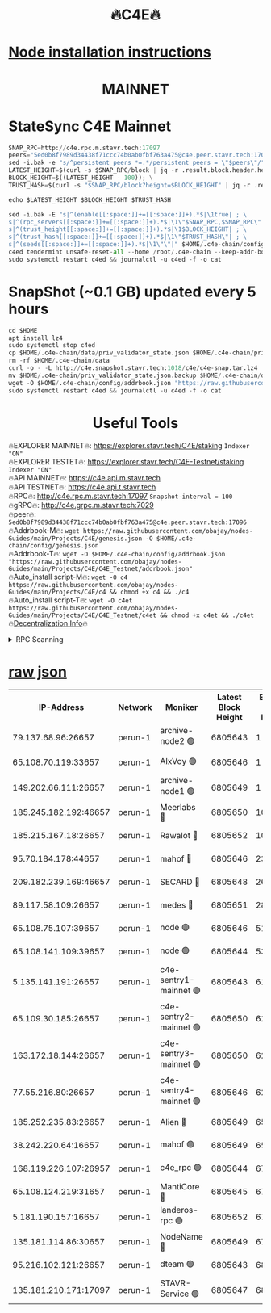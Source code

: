 <h1 align="center"> 🔥C4E🔥</h1>

[Node installation instructions](https://github.com/obajay/nodes-Guides/tree/main/Projects/C4E)
=

<h1 align="center"> MAINNET</h1>

# StateSync C4E Mainnet
```python
SNAP_RPC=http://c4e.rpc.m.stavr.tech:17097
peers="5ed0b8f7989d34438f71ccc74b0ab0fbf763a475@c4e.peer.stavr.tech:17096"
sed -i.bak -e "s/^persistent_peers *=.*/persistent_peers = \"$peers\"/" $HOME/.c4e-chain/config/config.toml
LATEST_HEIGHT=$(curl -s $SNAP_RPC/block | jq -r .result.block.header.height); \
BLOCK_HEIGHT=$((LATEST_HEIGHT - 100)); \
TRUST_HASH=$(curl -s "$SNAP_RPC/block?height=$BLOCK_HEIGHT" | jq -r .result.block_id.hash)

echo $LATEST_HEIGHT $BLOCK_HEIGHT $TRUST_HASH

sed -i.bak -E "s|^(enable[[:space:]]+=[[:space:]]+).*$|\1true| ; \
s|^(rpc_servers[[:space:]]+=[[:space:]]+).*$|\1\"$SNAP_RPC,$SNAP_RPC\"| ; \
s|^(trust_height[[:space:]]+=[[:space:]]+).*$|\1$BLOCK_HEIGHT| ; \
s|^(trust_hash[[:space:]]+=[[:space:]]+).*$|\1\"$TRUST_HASH\"| ; \
s|^(seeds[[:space:]]+=[[:space:]]+).*$|\1\"\"|" $HOME/.c4e-chain/config/config.toml
c4ed tendermint unsafe-reset-all --home /root/.c4e-chain --keep-addr-book
sudo systemctl restart c4ed && journalctl -u c4ed -f -o cat
```
# SnapShot (~0.1 GB) updated every 5 hours
```python
cd $HOME
apt install lz4
sudo systemctl stop c4ed
cp $HOME/.c4e-chain/data/priv_validator_state.json $HOME/.c4e-chain/priv_validator_state.json.backup
rm -rf $HOME/.c4e-chain/data
curl -o - -L http://c4e.snapshot.stavr.tech:1018/c4e/c4e-snap.tar.lz4 | lz4 -c -d - | tar -x -C $HOME/.c4e-chain --strip-components 2
mv $HOME/.c4e-chain/priv_validator_state.json.backup $HOME/.c4e-chain/data/priv_validator_state.json
wget -O $HOME/.c4e-chain/config/addrbook.json "https://raw.githubusercontent.com/obajay/nodes-Guides/main/Projects/C4E/addrbook.json"
sudo systemctl restart c4ed && journalctl -u c4ed -f -o cat
```
 <h1 align="center"> Useful Tools</h1>

🔥EXPLORER MAINNET🔥:  https://explorer.stavr.tech/C4E/staking            `Indexer "ON"` \
🔥EXPLORER TESTET🔥:   https://explorer.stavr.tech/C4E-Testnet/staking     `Indexer "ON"` \
🔥API MAINNET🔥:       https://c4e.api.m.stavr.tech \
🔥API TESTNET🔥:       https://c4e.api.t.stavr.tech \
🔥RPC🔥:               http://c4e.rpc.m.stavr.tech:17097                  `Snapshot-interval = 100` \
🔥gRPC🔥:              http://c4e.grpc.m.stavr.tech:7029 \
🔥peer🔥:              `5ed0b8f7989d34438f71ccc74b0ab0fbf763a475@c4e.peer.stavr.tech:17096` \
🔥Addrbook-M🔥:    ```wget https://raw.githubusercontent.com/obajay/nodes-Guides/main/Projects/C4E/genesis.json -O $HOME/.c4e-chain/config/genesis.json``` \
🔥Addrbook-T🔥:    ```wget -O $HOME/.c4e-chain/config/addrbook.json "https://raw.githubusercontent.com/obajay/nodes-Guides/main/Projects/C4E/C4E_Testnet/addrbook.json"``` \
🔥Auto_install script-M🔥: ```wget -O c4 https://raw.githubusercontent.com/obajay/nodes-Guides/main/Projects/C4E/c4 && chmod +x c4 && ./c4``` \
🔥Auto_install script-T🔥: ```wget -O c4et https://raw.githubusercontent.com/obajay/nodes-Guides/main/Projects/C4E/C4E_Testnet/c4et && chmod +x c4et && ./c4et``` \
🔥[Decentralization Info](https://github.com/obajay/StateSync-snapshots/tree/main/Projects/C4E/Decentralization)🔥




<details>
<summary>RPC Scanning</summary>

<h2 align="center"> We scan nodes in real time every 4 hours. And we provide the final result of RPC endpoints.
We cannot influence the operation of these nodes in any way. </h2>


```python
If Voting Power is higher than 0 --> then the Node is a validator of the network and may be subject to attack and be a potential threat to the chain.
```
```python
We marked such validators with a red symbol
```

</details>

[raw json](https://rpc-check.c4e.stavr.tech/c4e/rpc-c4e-result.json)
=



<table><tr><th>IP-Address</th><th>Network</th><th>Moniker</th><th>Latest Block Height</th><th>Earliest Block Height</th><th>Catching Up</th><th>Tx Index</th><th>Voting Power</th><th>Scan Time</th></tr><tr><td>79.137.68.96:26657</td><td>perun-1</td><td>archive-node2 🟢</td><td>6805643</td><td>1</td><td>False</td><td>on</td><td>0</td><td>2024-01-19T22:34:33.485773701UTC</td></tr><tr><td>65.108.70.119:33657</td><td>perun-1</td><td>AlxVoy 🟢</td><td>6805646</td><td>1</td><td>False</td><td>on</td><td>0</td><td>2024-01-19T22:34:50.197334683UTC</td></tr><tr><td>149.202.66.111:26657</td><td>perun-1</td><td>archive-node1 🟢</td><td>6805649</td><td>1</td><td>False</td><td>on</td><td>0</td><td>2024-01-19T22:35:08.187561147UTC</td></tr><tr><td>185.245.182.192:46657</td><td>perun-1</td><td>Meerlabs 🔴</td><td>6805650</td><td>1051501</td><td>False</td><td>on</td><td>527310</td><td>2024-01-19T22:35:13.789664442UTC</td></tr><tr><td>185.215.167.18:26657</td><td>perun-1</td><td>Rawalot 🔴</td><td>6805652</td><td>1090501</td><td>False</td><td>on</td><td>701423</td><td>2024-01-19T22:35:25.853796990UTC</td></tr><tr><td>95.70.184.178:44657</td><td>perun-1</td><td>mahof 🔴</td><td>6805646</td><td>2342001</td><td>False</td><td>off</td><td>1864179</td><td>2024-01-19T22:34:47.322620875UTC</td></tr><tr><td>209.182.239.169:46657</td><td>perun-1</td><td>SECARD 🔴</td><td>6805648</td><td>2616101</td><td>False</td><td>off</td><td>1136703</td><td>2024-01-19T22:35:03.436101201UTC</td></tr><tr><td>89.117.58.109:26657</td><td>perun-1</td><td>medes 🔴</td><td>6805651</td><td>2826001</td><td>False</td><td>off</td><td>1484927</td><td>2024-01-19T22:35:20.917798019UTC</td></tr><tr><td>65.108.75.107:39657</td><td>perun-1</td><td>node 🟢</td><td>6805646</td><td>5198801</td><td>False</td><td>on</td><td>0</td><td>2024-01-19T22:34:52.596749090UTC</td></tr><tr><td>65.108.141.109:39657</td><td>perun-1</td><td>node 🟢</td><td>6805644</td><td>5303301</td><td>False</td><td>on</td><td>0</td><td>2024-01-19T22:34:35.975358452UTC</td></tr><tr><td>5.135.141.191:26657</td><td>perun-1</td><td>c4e-sentry1-mainnet 🟢</td><td>6805643</td><td>6198001</td><td>False</td><td>on</td><td>0</td><td>2024-01-19T22:34:32.821049006UTC</td></tr><tr><td>65.109.30.185:26657</td><td>perun-1</td><td>c4e-sentry2-mainnet 🟢</td><td>6805650</td><td>6238301</td><td>False</td><td>on</td><td>0</td><td>2024-01-19T22:35:13.445462173UTC</td></tr><tr><td>163.172.18.144:26657</td><td>perun-1</td><td>c4e-sentry3-mainnet 🟢</td><td>6805650</td><td>6239001</td><td>False</td><td>on</td><td>0</td><td>2024-01-19T22:35:14.488547444UTC</td></tr><tr><td>77.55.216.80:26657</td><td>perun-1</td><td>c4e-sentry4-mainnet 🟢</td><td>6805646</td><td>6241001</td><td>False</td><td>on</td><td>0</td><td>2024-01-19T22:34:47.756714122UTC</td></tr><tr><td>185.252.235.83:26657</td><td>perun-1</td><td>Alien 🔴</td><td>6805649</td><td>6502501</td><td>False</td><td>on</td><td>1136703</td><td>2024-01-19T22:35:08.875372134UTC</td></tr><tr><td>38.242.220.64:16657</td><td>perun-1</td><td>mahof 🟢</td><td>6805649</td><td>6545801</td><td>False</td><td>off</td><td>0</td><td>2024-01-19T22:35:05.832193479UTC</td></tr><tr><td>168.119.226.107:26957</td><td>perun-1</td><td>c4e_rpc 🟢</td><td>6805644</td><td>6705644</td><td>False</td><td>on</td><td>0</td><td>2024-01-19T22:34:40.298172015UTC</td></tr><tr><td>65.108.124.219:31657</td><td>perun-1</td><td>MantiCore 🔴</td><td>6805645</td><td>6705645</td><td>False</td><td>off</td><td>193299</td><td>2024-01-19T22:34:46.889906504UTC</td></tr><tr><td>5.181.190.157:16657</td><td>perun-1</td><td>landeros-rpc 🟢</td><td>6805652</td><td>6793501</td><td>False</td><td>on</td><td>0</td><td>2024-01-19T22:35:25.460966642UTC</td></tr><tr><td>135.181.114.86:30657</td><td>perun-1</td><td>NodeName 🔴</td><td>6805649</td><td>6796001</td><td>False</td><td>off</td><td>140495</td><td>2024-01-19T22:35:08.534421561UTC</td></tr><tr><td>95.216.102.121:26657</td><td>perun-1</td><td>dteam 🟢</td><td>6805643</td><td>6800001</td><td>False</td><td>on</td><td>0</td><td>2024-01-19T22:34:33.148735451UTC</td></tr><tr><td>135.181.210.171:17097</td><td>perun-1</td><td>STAVR-Service 🟢</td><td>6805647</td><td>6805001</td><td>False</td><td>on</td><td>0</td><td>2024-01-19T22:34:54.973111490UTC</td></tr></table>
